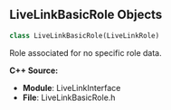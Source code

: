 ## LiveLinkBasicRole Objects

```python
class LiveLinkBasicRole(LiveLinkRole)
```

Role associated for no specific role data.

**C++ Source:**

- **Module**: LiveLinkInterface
- **File**: LiveLinkBasicRole.h

<a id="unreal.LiveLinkInputDeviceRole"></a>